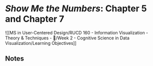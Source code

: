 # _Show Me the Numbers_: Chapter 5 and Chapter 7

![[MS in User-Centered Design/RUCD 160 - Information Visualization - Theory & Techniques  - 💾/Week 2 - Cognitive Science in Data Visualization/Learning Objectives]]

## Notes